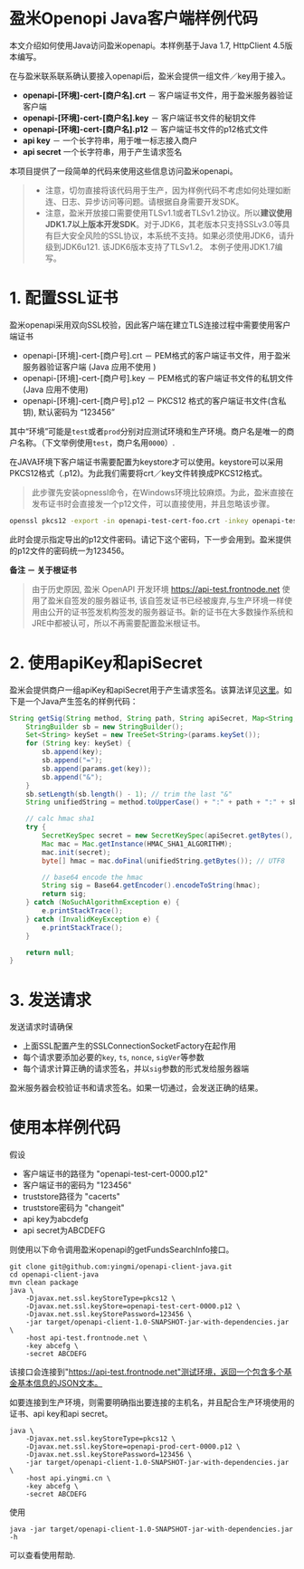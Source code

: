 盈米Openopi Java客户端样例代码
===================================

本文介绍如何使用Java访问盈米openapi。本样例基于Java 1.7, HttpClient 4.5版本编写。

在与盈米联系联系确认要接入openapi后，盈米会提供一组文件／key用于接入。

* **openapi-[环境]-cert-[商户名].crt** － 客户端证书文件，用于盈米服务器验证客户端
* **openapi-[环境]-cert-[商户名].key** － 客户端证书文件的秘钥文件
* **openapi-[环境]-cert-[商户名].p12** － 客户端证书文件的p12格式文件
* **api key** － 一个长字符串，用于唯一标志接入商户
* **api secret**  一个长字符串，用于产生请求签名

本项目提供了一段简单的代码来使用这些信息访问盈米openapi。

> * 注意，切勿直接将该代码用于生产，因为样例代码不考虑如何处理如断连、日志、异步访问等问题。请根据自身需要开发SDK。
> * 注意，盈米开放接口需要使用TLSv1.1或者TLSv1.2协议。所以**建议使用JDK1.7以上版本开发SDK**。对于JDK6，其老版本只支持SSLv3.0等具有巨大安全风险的SSL协议，本系统不支持。如果必须使用JDK6，请升级到JDK6u121. 该JDK6版本支持了TLSv1.2。
> 本例子使用JDK1.7编写。

# 1. 配置SSL证书

盈米openapi采用双向SSL校验，因此客户端在建立TLS连接过程中需要使用客户端证书

* openapi-[环境]-cert-[商户号].crt － PEM格式的客户端证书文件，用于盈米服务器验证客户端 (Java 应用不使用 )
* openapi-[环境]-cert-[商户号].key － PEM格式的客户端证书文件的私钥文件 (Java 应用不使用)
* openapi-[环境]-cert-[商户号].p12 － PKCS12 格式的客户端证书文件(含私钥), 默认密码为 “123456”

其中“环境”可能是`test`或者`prod`分别对应测试环境和生产环境。商户名是唯一的商户名称。（下文举例使用`test`，商户名用`0000`）.

在JAVA环境下客户端证书需要配置为keystore才可以使用。keystore可以采用PKCS12格式（.p12)。为此我们需要将crt／key文件转换成PKCS12格式。

> 此步骤先安装opnessl命令，在Windows环境比较麻烦。为此，盈米直接在发布证书时会直接发一个p12文件，可以直接使用，并且忽略该步骤。

```bash
openssl pkcs12 -export -in openapi-test-cert-foo.crt -inkey openapi-test-cert-foo.key > foo.p12
```

此时会提示指定导出的p12文件密码。请记下这个密码，下一步会用到。盈米提供的p12文件的密码统一为123456。

**备注 － 关于根证书**

> 由于历史原因, 盈米 OpenAPI 开发环境 https://api-test.frontnode.net 使用了盈米自签发的服务器证书, 该自签发证书已经被废弃,与生产环境一样使用由公开的证书签发机构签发的服务器证书。新的证书在大多数操作系统和JRE中都被认可，所以不再需要配置盈米根证书。


# 2. 使用apiKey和apiSecret

盈米会提供商户一组apiKey和apiSecret用于产生请求签名。该算法详见[这里](https://github.com/yingmi/openapi-docs/blob/master/oepnapi公共参数和校验.md#请求签名产生方法)。如下是一个Java产生签名的样例代码：

```java
String getSig(String method, String path, String apiSecret, Map<String, String> params) {
    StringBuilder sb = new StringBuilder();
    Set<String> keySet = new TreeSet<String>(params.keySet());
    for (String key: keySet) {
        sb.append(key);
        sb.append("=");
        sb.append(params.get(key));
        sb.append("&");
    }
    sb.setLength(sb.length() - 1); // trim the last "&"
    String unifiedString = method.toUpperCase() + ":" + path + ":" + sb.toString();

    // calc hmac sha1
    try {
        SecretKeySpec secret = new SecretKeySpec(apiSecret.getBytes(), "HmacSHA1");
        Mac mac = Mac.getInstance(HMAC_SHA1_ALGORITHM);
        mac.init(secret);
        byte[] hmac = mac.doFinal(unifiedString.getBytes()); // UTF8

        // base64 encode the hmac
        String sig = Base64.getEncoder().encodeToString(hmac);
        return sig;
    } catch (NoSuchAlgorithmException e) {
        e.printStackTrace();
    } catch (InvalidKeyException e) {
        e.printStackTrace();
    }

    return null;
}
```

# 3. 发送请求

发送请求时请确保

* 上面SSL配置产生的SSLConnectionSocketFactory在起作用
* 每个请求要添加必要的`key`, `ts`, `nonce`, `sigVer`等参数
* 每个请求计算正确的请求签名，并以`sig`参数的形式发给服务器端

盈米服务器会校验证书和请求签名。如果一切通过，会发送正确的结果。

# 使用本样例代码

假设

* 客户端证书的路径为 "openapi-test-cert-0000.p12"
* 客户端证书的密码为 "123456"
* truststore路径为 "cacerts"
* truststore密码为 "changeit"
* api key为abcdefg
* api secret为ABCDEFG

则使用以下命令调用盈米openapi的getFundsSearchInfo接口。

```
git clone git@github.com:yingmi/openapi-client-java.git
cd openapi-client-java
mvn clean package
java \
	-Djavax.net.ssl.keyStoreType=pkcs12 \
	-Djavax.net.ssl.keyStore=openapi-test-cert-0000.p12 \
	-Djavax.net.ssl.keyStorePassword=123456 \
    -jar target/openapi-client-1.0-SNAPSHOT-jar-with-dependencies.jar \
    -host api-test.frontnode.net \
    -key abcefg \
    -secret ABCDEFG
```
该接口会连接到"https://api-test.frontnode.net"测试环境，返回一个包含多个基金基本信息的JSON文本。

如要连接到生产环境，则需要明确指出要连接的主机名，并且配合生产环境使用的证书、api key和api secret。

```
java \
	-Djavax.net.ssl.keyStoreType=pkcs12 \
	-Djavax.net.ssl.keyStore=openapi-prod-cert-0000.p12 \
	-Djavax.net.ssl.keyStorePassword=123456 \
	-jar target/openapi-client-1.0-SNAPSHOT-jar-with-dependencies.jar \
    -host api.yingmi.cn \
    -key abcefg \
    -secret ABCDEFG
```

使用

```
java -jar target/openapi-client-1.0-SNAPSHOT-jar-with-dependencies.jar -h
```

可以查看使用帮助.
